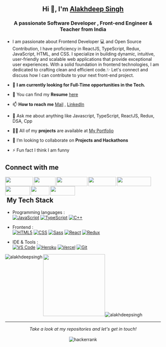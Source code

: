 <h2 align="center"> Hi 👋, I'm <a href="https://alakhdeepsingh.github.io/Portfolio/" target="blank">Alakhdeep Singh </a> </h2>
<h3 align="center">A passionate Software Developer , Front-end Engineer & Teacher from India</h3>

#### 
<!-- <img src="https://img.shields.io/badge/-Full stack%20 MERN Developer-blue?&style=for-the-badge"/>    <img src="https://img.shields.io/badge/-Frontend%20 ReactJS Developer-red?&style=for-the-badge"/>     <img src="https://img.shields.io/badge/-Backend NodeJS ExpressJS Developer-green?&style=for-the-badge"/> -->
<!-- <img src="https://img.shields.io/badge/-DataStructures & Algorithms-green?&style=for-the-badge"/> -->

<!-- ![GitHub followers](https://img.shields.io/github/followers/Alakhdeepsingh?label=Follow&style=social)
<img src="https://komarev.com/ghpvc/?username=alakhdeepsingh&label=Profile%20views&color=0e75b6&style=flat" alt="alakhdeepsingh" /> -->

 
- I am passionate about Frontend Developer 💻 and Open Source Contribution, I have proficiency in ReactJS, TypeScript, Redux, JavaScript, HTML, and CSS. I specialize in building dynamic, intuitive, user-friendly and scalable web applications that provide exceptional user experiences. With a solid foundation in frontend technologies, I am dedicated to crafting clean and efficient code.✨ Let's connect and discuss how I can contribute to your next front-end project.

- 🔷 **I am currently looking for Full-Time opportunities in the Tech.**

- 📓 You can find my **Resume** [here](https://drive.google.com/file/d/1sLLlq3BSfFJEeqrNF_FX6yQNKOVI_g5b/view)

- 📫 **How to reach me** [Mail](mailto:alakhdeepsingh773@gmail.com) , [LinkedIn](https://linkedin.com/in/alakhdeepsingh)

- 💬 Ask me about anything like Javascript, TypeScript, ReactJS, Redux, DSA, Cpp
  
- 👨‍💻 All of my **projects** are available at [My Portfolio](https://alakhdeepsingh.github.io/Portfolio/) 
 
- 🤝 I’m looking to collaborate on **Projects and Hackathons**

- ⚡ Fun fact I think I am funny


<!-- <h3 align="left">**Connect with me:</h3>
<p align="left">
 
 <a href="https://linkedin.com/in/alakhdeepsingh" target="blank"><img align="center" src="https://raw.githubusercontent.com/rahuldkjain/github-profile-readme-generator/master/src/images/icons/Social/linked-in-alt.svg" alt="alakhdeepsingh" height="30" width="40" /></a>
 <a href="https://www.hackerrank.com/alakhdeep_7321" target="blank"><img align="center" src="https://raw.githubusercontent.com/rahuldkjain/github-profile-readme-generator/master/src/images/icons/Social/hackerrank.svg" alt="alakhdeep_7321" height="30" width="40" /></a>
 <a href="https://www.leetcode.com/coderking773/" target="blank"><img align="center" src="https://raw.githubusercontent.com/rahuldkjain/github-profile-readme-generator/master/src/images/icons/Social/leet-code.svg" alt="coderking773/" height="30" width="40" /></a>
<a href="https://auth.geeksforgeeks.org/user/alakhdeep/practice" target="blank"><img align="center" src="https://raw.githubusercontent.com/rahuldkjain/github-profile-readme-generator/master/src/images/icons/Social/geeks-for-geeks.svg" alt="alakhdeep/practice" height="30" width="40" /> 
<a href="https://www.credly.com/users/alakhdeep-singh.615bab6d/badges" target="blank"><img align="center" src="https://github.com/Alakhdeepsingh/Alakhdeepsingh/blob/main/credly.png" alt="alakhdeeps" height="30" width="40" /></a>
<a href="https://medium.com/@alakhdeepsingh" target="blank"><img align="center" src="https://raw.githubusercontent.com/rahuldkjain/github-profile-readme-generator/master/src/images/icons/Social/medium.svg" alt="alakhdeepsingh" height="30" width="40" /></a><a href="https://dev.to/alakhdeeps" target="blank"><img align="center" src="https://raw.githubusercontent.com/rahuldkjain/github-profile-readme-generator/master/src/images/icons/Social/devto.svg" alt="alakhdeeps" height="30" width="40" /></a>
<a href="https://www.youtube.com/channel/UC9N16ZFWsylapMikGovqjkQ" target="blank"><img align="center" src="https://raw.githubusercontent.com/rahuldkjain/github-profile-readme-generator/master/src/images/icons/Social/youtube.svg" alt="dryruncode" height="30" width="40" /></a>
 -->
 
 ## Connect with me 



<a href="https://www.linkedin.com/in/alakhdeepsingh/" target="blank" >
<img align="left" src="https://img.shields.io/badge/LinkedIn-0077B5?style=for-the-badge&logo=linkedin&logoColor=white" height="30" width="90"/> 
 </a>
   <a href="mailto:alakhdeepsingh773@gmail.com"> 
    <img align="left"src="https://img.shields.io/badge/Gmail-D14836?style=for-the-badge&logo=gmail&logoColor=white"  height="30" width="70"/>
  </a>
<a href="https://www.hackerrank.com/alakhdeep_7321" target="blank" >
    <img align="left" src="https://img.shields.io/badge/Hackerrank-darkgreen?style=for-the-badge&logo=hackerrank&logoColor=white"  height="30" width="100"/>
  </a>
<!--   <a href="https://www.leetcode.com/coderking773/" target="_blank">
    <img align="left"  src="https://img.shields.io/badge/Leetcode-yellow?style=for-the-badge&logo=leetcode&logoColor=white"  height="30" width="90"/>
  </a> -->
  <a href="https://www.leetcode.com/coderking773/" target="_blank">
  <img align="left"  src="https://img.shields.io/badge/Leetcode-orange?style=for-the-badge&logo=leetcode&logoColor=black" height="30" width="90"/>
</a>
  <a href="https://auth.geeksforgeeks.org/user/alakhdeep/practice">
    <img align="left"  src="https://img.shields.io/badge/GeeksforGeeks-darkgreen?style=for-the-badge&logo=geeksforgeeks&logoColor=white" height="30" width="110"/>
  </a>
  <a href="https://www.credly.com/users/alakhdeep-singh.615bab6d/badges">
    <img align="left"src="https://img.shields.io/badge/credly-orange?style=for-the-badge&logo=credly&logoColor=white" height="30" width="80"/>
  </a>
    <a href="https://dev.to/alakhdeeps">    
     <img align="left" src="https://img.shields.io/badge/dev-black?style=for-the-badge&logo=dev&logoColor=white" height="30" width="60"/> 
  </a>
 <a href="https://medium.com/@alakhdeepsingh">
    <img align="left"src="https://img.shields.io/badge/medium-0A0A0A?style=for-the-badge&logo=medium&logoColor=white" height="30" width="80"/>
  </a>
  
 <br>
 <br>


 
 
 <h2> &nbsp;My Tech Stack</h2>

- Programming languages : <br />
    [![JavaScript](	https://img.shields.io/badge/JavaScript-F7DF1E?style=flat&logo=javascript&logoColor=black)](https://developer.mozilla.org/en-US/docs/Web/JavaScript)
    [![TypeScript](	https://img.shields.io/badge/TypeScript-0081CB?style=flat&logo=typeScript&logoColor=black)](https://developer.mozilla.org/en-US/docs/Web/TypeScript)
    [![C++](https://img.shields.io/badge/C%2B%2B-00599C?style=flat&logo=c%2B%2B&logoColor=white)](https://www.cplusplus.com/)
    
- Frontend : <br />
    [![HTML5](https://img.shields.io/badge/HTML5-E34F26?style=flat&logo=html5&logoColor=white)](https://www.w3.org/html/)
    [![CSS](https://img.shields.io/badge/CSS-blue?style=flat&logo=css&logoColor=white)](https://www.w3.org/css/)
    [![Sass](https://img.shields.io/badge/Sass-CC6699?style=flat&logo=sass&logoColor=white)](https://sass-lang.com/)
    [![React](https://img.shields.io/badge/React-20232A?style=flat&logo=react&logoColor=61DAFB)](https://reactjs.org/)
    [![Redux](https://img.shields.io/badge/Redux-5C2D91?style=flat&logo=redux&logoColor=white)](https://redux.org/)
     <!-- [![Next.js](https://img.shields.io/badge/Next.js-20232A?style=flat&logo=nextjs&logoColor=61DAFB)](https://nextjs.org/)-->
  
   <!--  [![Material-UI](https://img.shields.io/badge/Material--UI-0081CB?style=flat&logo=material-ui&logoColor=white)](https://material-ui.com/) -->
<!--     [![Angular](https://img.shields.io/badge/Angular-E34F26?style=flat&logo=angular&logoColor=white)](https://angular.io/) -->
<!--     [![Bootstrap](https://img.shields.io/badge/Bootstrap-563D7C?style=flat&logo=bootstrap&logoColor=white)](https://getbootstrap.com) -->
    
<!--  - Backend : <br />
    [![NodeJS](https://img.shields.io/badge/Node.js-43853D?style=flat&logo=node.js&logoColor=white)](https://nodejs.org)
    [![ExpressJS](https://img.shields.io/badge/Express.js-43853D?style=flat&logo=express.js&logoColor=white)](https://expressjs.org)
 
  
- Databases :  <br />
    [![Firebase](https://img.shields.io/badge/-Firebase-2C2D72?style=flat&logo=firebase&logoColor=FFCA28)](https://firebase.google.com/)
    [![MongoDB](https://img.shields.io/badge/MongoDB-4EA94B?style=flat&logo=mongodb&logoColor=white)](https://www.mongodb.com/) -->
 
- IDE & Tools : <br />
    [![VS Code](http://img.shields.io/badge/-VS%20Code-5C2D91?style=flat&logo=visual-studio-code&logoColor=white)](https://code.visualstudio.com/)
    [![Heroku](https://img.shields.io/badge/Heroku-430098?style=flat&logo=heroku&logoColor=white)](https://heroku.com)
    [![Vercel](https://img.shields.io/badge/Vercel-black?style=flat&logo=vercel&logoColor=white)](https://vercel.com/)
    [![Git](https://img.shields.io/badge/Git-F05032?style=flat&logo=git&logoColor=white)](https://git-scm.com/)


<!-- <h3 align="left">Languages and Tools:</h3>
<p align="left"><a href="https://www.w3.org/html/" target="_blank" rel="noreferrer"> <img src="https://raw.githubusercontent.com/devicons/devicon/master/icons/html5/html5-original-wordmark.svg" alt="html5" width="40" height="40"/> </a><a href="https://www.w3schools.com/css/" target="_blank" rel="noreferrer"> <img src="https://raw.githubusercontent.com/devicons/devicon/master/icons/css3/css3-original-wordmark.svg" alt="css3" width="40" height="40"/> </a> <a href="https://developer.mozilla.org/en-US/docs/Web/JavaScript" target="_blank" rel="noreferrer"> <img src="https://raw.githubusercontent.com/devicons/devicon/master/icons/javascript/javascript-original.svg" alt="javascript" width="40" height="40"/> </a>
<a href="https://getbootstrap.com" target="_blank" rel="noreferrer"> <img src="https://raw.githubusercontent.com/devicons/devicon/master/icons/bootstrap/bootstrap-plain-wordmark.svg" alt="bootstrap" width="40" height="40"/> </a> <a href="https://reactjs.org/" target="_blank" rel="noreferrer"> <img src="https://raw.githubusercontent.com/devicons/devicon/master/icons/react/react-original-wordmark.svg" alt="react" width="40" height="40"/> </a><a href="https://redux.js.org" target="_blank" rel="noreferrer"> <img src="https://raw.githubusercontent.com/devicons/devicon/master/icons/redux/redux-original.svg" alt="redux" width="40" height="40"/> </a> <a href="https://nodejs.org" target="_blank" rel="noreferrer"> <img src="https://raw.githubusercontent.com/devicons/devicon/master/icons/nodejs/nodejs-original-wordmark.svg" alt="nodejs" width="40" height="40"/> </a> <a href="https://expressjs.com" target="_blank" rel="noreferrer"> <img src="https://raw.githubusercontent.com/devicons/devicon/master/icons/express/express-original-wordmark.svg" alt="express" width="40" height="40"/> </a>
  <a href="https://cloudinary.com/" target="_blank" rel="noreferrer"> <img src="https://github.com/Alakhdeepsingh/Alakhdeepsingh/blob/main/cloudinary.png" alt="express" width="40" height="40"/> </a><a href="https://www.mysql.com/" target="_blank" rel="noreferrer"> <img src="https://raw.githubusercontent.com/devicons/devicon/master/icons/mysql/mysql-original-wordmark.svg" alt="mysql" width="40" height="40"/> </a><a href="https://www.mongodb.com/" target="_blank" rel="noreferrer"> <img src="https://raw.githubusercontent.com/devicons/devicon/master/icons/mongodb/mongodb-original-wordmark.svg" alt="mongodb" width="40" height="40"/> </a> <a href="https://firebase.google.com/" target="_blank" rel="noreferrer"> <img src="https://www.vectorlogo.zone/logos/firebase/firebase-icon.svg" alt="firebase" width="40" height="40"/> </a><a href="https://heroku.com" target="_blank" rel="noreferrer"> <img src="https://www.vectorlogo.zone/logos/heroku/heroku-icon.svg" alt="heroku" width="40" height="40"/> </a><a href="https://postman.com" target="_blank" rel="noreferrer"> <img src="https://www.vectorlogo.zone/logos/getpostman/getpostman-icon.svg" alt="postman" width="40" height="40"/> </a><a href="https://git-scm.com/" target="_blank" rel="noreferrer"> <img src="https://www.vectorlogo.zone/logos/git-scm/git-scm-icon.svg" alt="git" width="40" height="40"/> </a><a href="https://www.w3schools.com/cpp/" target="_blank" rel="noreferrer"> <img src="https://raw.githubusercontent.com/devicons/devicon/master/icons/cplusplus/cplusplus-original.svg" alt="cplusplus" width="40" height="40"/> </a><a href="https://www.redhat.com/en/topics/api/what-is-a-rest-api" target="_blank" rel="noreferrer"> <img src=https://github.com/Alakhdeepsingh/Alakhdeepsingh/blob/main/restapi.png alt="restapi" width="40" height="40"/> </a><a href="https://michalsnik.github.io/aos/" target="_blank" rel="noreferrer"> <img src="https://github.com/Alakhdeepsingh/Alakhdeepsingh/blob/main/animate%20on%20scroll.png" width="50" height="40"/> 
</a> -->
<img align="left" src="https://github-readme-stats.vercel.app/api/top-langs?username=alakhdeepsingh&show_icons=true&locale=en&layout=compact" alt="alakhdeepsingh" />
 <img height="200em" src="https://github-readme-stats.vercel.app/api?username=Alakhdeepsingh&theme=buefy&show_icons=true" /><img align="center" src="https://github-readme-streak-stats.herokuapp.com/?user=alakhdeepsingh&" alt="alakhdeepsingh" />
 <hr>
 <p align="center">
    <i>Take a look at my repositories and let's get in touch!</i><br><br>
   <img alt="hackerrank" title="hackerrank" src="https://img.shields.io/badge/Thank-You-ff69b4.svg"/>
</p>
 
